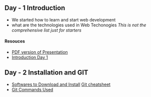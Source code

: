 
## Day - 1 Introduction
- We started how to learn and start web development
- what are the technologies used in Web Techonogies *This is not the comprehensive list just for starters*

#### Resouces
- [PDF version of Presentation](./Day-1-Introduction/WEB-Technology.pdf)
- [Introduction Day 1](./Day-1-Introduction/Introduction.md)

## Day - 2 Installation and GIT
- [Softwares to Download and Install](./Day-2-Installation-and-Git/softwares-to-install.md)
[Git cheatsheet](./Day-2-Installation-and-Git/git-cheat-sheet-education.pdf)
-  [Git Commands Used](./Day-2-Installation-and-Git/git-commands.md)